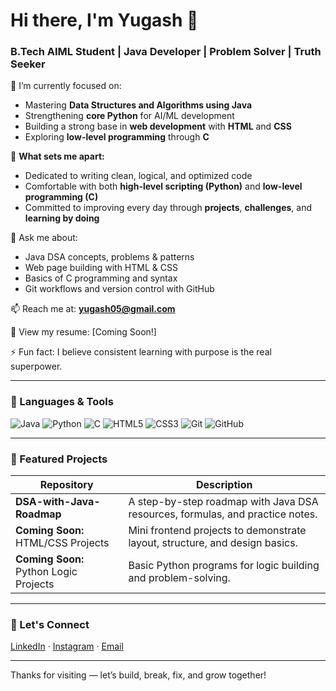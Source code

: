 # Hi there, I'm Yugash 👋

### B.Tech AIML Student | Java Developer | Problem Solver | Truth Seeker

🔭 I’m currently focused on:
- Mastering **Data Structures and Algorithms using Java**
- Strengthening **core Python** for AI/ML development
- Building a strong base in **web development** with **HTML** and **CSS**
- Exploring **low-level programming** through **C**

🌟 **What sets me apart:**
- Dedicated to writing clean, logical, and optimized code
- Comfortable with both **high-level scripting (Python)** and **low-level programming (C)**
- Committed to improving every day through **projects**, **challenges**, and **learning by doing**

💬 Ask me about:
- Java DSA concepts, problems & patterns
- Web page building with HTML & CSS
- Basics of C programming and syntax
- Git workflows and version control with GitHub

📫 Reach me at: **yugash05@gmail.com**

📄 View my resume: [Coming Soon!]

⚡ Fun fact: I believe consistent learning with purpose is the real superpower.

---

### 🔧 Languages & Tools

![Java](https://img.shields.io/badge/Java-007396?style=flat&logo=java&logoColor=white)
![Python](https://img.shields.io/badge/Python-3776AB?style=flat&logo=python&logoColor=white)
![C](https://img.shields.io/badge/C-00599C?style=flat&logo=c&logoColor=white)
![HTML5](https://img.shields.io/badge/HTML5-E34F26?style=flat&logo=html5&logoColor=white)
![CSS3](https://img.shields.io/badge/CSS3-1572B6?style=flat&logo=css3&logoColor=white)
![Git](https://img.shields.io/badge/Git-F05032?style=flat&logo=git&logoColor=white)
![GitHub](https://img.shields.io/badge/GitHub-181717?style=flat&logo=github&logoColor=white)

---

### 📌 Featured Projects

| Repository | Description |
|------------|-------------|
| **DSA-with-Java-Roadmap** | A step-by-step roadmap with Java DSA resources, formulas, and practice notes. |
| **Coming Soon:** HTML/CSS Projects | Mini frontend projects to demonstrate layout, structure, and design basics. |
| **Coming Soon:** Python Logic Projects | Basic Python programs for logic building and problem-solving. |

---

### 🤝 Let's Connect

[LinkedIn](https://www.linkedin.com/in/yugash0007) · [Instagram](https://www.instagram.com/yugash_007) · [Email](mailto:yugash05@gmail.com)

---

Thanks for visiting — let’s build, break, fix, and grow together!
